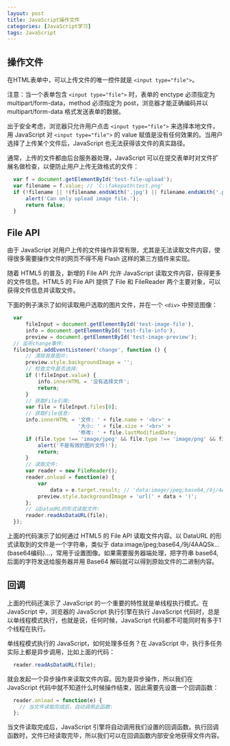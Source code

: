 ```yaml
---
layout: post
title: JavaScript操作文件
categories: [JavaScript学习]
tags: JavaScript
---
```


## 操作文件

在HTML表单中，可以上传文件的唯一控件就是 `<input type="file">`。

注意：当一个表单包含 `<input type="file">` 时，表单的 enctype 必须指定为 multipart/form-data，method 必须指定为 post，浏览器才能正确编码并以 multipart/form-data 格式发送表单的数据。

出于安全考虑，浏览器只允许用户点击 `<input type="file">` 来选择本地文件，用 JavaScript 对 `<input type="file">` 的 value 赋值是没有任何效果的。当用户选择了上传某个文件后，JavaScript 也无法获得该文件的真实路径。

通常，上传的文件都由后台服务器处理，JavaScript 可以在提交表单时对文件扩展名做检查，以便防止用户上传无效格式的文件：
```javascript
  var f = document.getElementById('test-file-upload');
  var filename = f.value; // 'C:\fakepath\test.png'
  if (!filename || !(filename.endsWith('.jpg') || filename.endsWith('.png') || filename.endsWith('.gif'))) {
      alert('Can only upload image file.');
      return false;
  }
```

## File API

由于 JavaScript 对用户上传的文件操作非常有限，尤其是无法读取文件内容，使得很多需要操作文件的网页不得不用 Flash 这样的第三方插件来实现。

随着 HTML5 的普及，新增的 File API 允许 JavaScript 读取文件内容，获得更多的文件信息。HTML5 的 File API 提供了 File 和 FileReader 两个主要对象，可以获得文件信息并读取文件。

下面的例子演示了如何读取用户选取的图片文件，并在一个 `<div>` 中预览图像：
```javascript
  var
      fileInput = document.getElementById('test-image-file'),
      info = document.getElementById('test-file-info'),
      preview = document.getElementById('test-image-preview');
  // 监听change事件:
  fileInput.addEventListener('change', function () {
      // 清除背景图片:
      preview.style.backgroundImage = '';
      // 检查文件是否选择:
      if (!fileInput.value) {
          info.innerHTML = '没有选择文件';
          return;
      }
      // 获取File引用:
      var file = fileInput.files[0];
      // 获取File信息:
      info.innerHTML = '文件: ' + file.name + '<br>' +
                       '大小: ' + file.size + '<br>' +
                       '修改: ' + file.lastModifiedDate;
      if (file.type !== 'image/jpeg' && file.type !== 'image/png' && file.type !== 'image/gif') {
          alert('不是有效的图片文件!');
          return;
      }
      // 读取文件:
      var reader = new FileReader();
      reader.onload = function(e) {
          var
              data = e.target.result; // 'data:image/jpeg;base64,/9j/4AAQSk...(base64编码)...'            
          preview.style.backgroundImage = 'url(' + data + ')';
      };
      // 以DataURL的形式读取文件:
      reader.readAsDataURL(file);
  });
```

上面的代码演示了如何通过 HTML5 的 File API 读取文件内容。以 DataURL 的形式读取到的文件是一个字符串，类似于 data:image/jpeg;base64,/9j/4AAQSk...(base64编码)...，常用于设置图像。如果需要服务器端处理，把字符串 base64,后面的字符发送给服务器并用 Base64 解码就可以得到原始文件的二进制内容。

## 回调

上面的代码还演示了 JavaScript 的一个重要的特性就是单线程执行模式。在 JavaScript 中，浏览器的 JavaScript 执行引擎在执行 JavaScript 代码时，总是以单线程模式执行，也就是说，任何时候，JavaScript 代码都不可能同时有多于1个线程在执行。

单线程模式执行的 JavaScript，如何处理多任务？在 JavaScript 中，执行多任务实际上都是异步调用，比如上面的代码：
```javascript
  reader.readAsDataURL(file);
```

就会发起一个异步操作来读取文件内容。因为是异步操作，所以我们在 JavaScript 代码中就不知道什么时候操作结束，因此需要先设置一个回调函数：
```javascript
  reader.onload = function(e) {
    // 当文件读取完成后，自动调用此函数:
  };
```

当文件读取完成后，JavaScript 引擎将自动调用我们设置的回调函数。执行回调函数时，文件已经读取完毕，所以我们可以在回调函数内部安全地获得文件内容。
